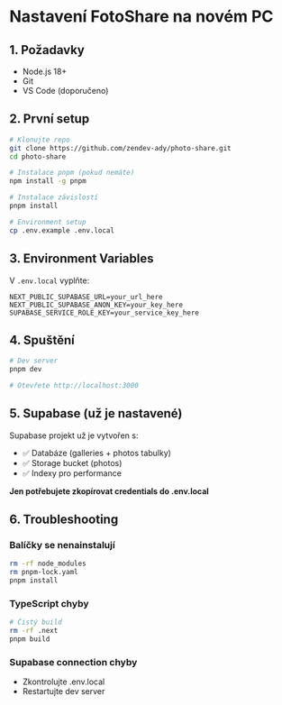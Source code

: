 # Nastavení FotoShare na novém PC

## 1. Požadavky

- Node.js 18+
- Git
- VS Code (doporučeno)

## 2. První setup

```bash
# Klonujte repo
git clone https://github.com/zendev-ady/photo-share.git
cd photo-share

# Instalace pnpm (pokud nemáte)
npm install -g pnpm

# Instalace závislostí
pnpm install

# Environment setup
cp .env.example .env.local
```

## 3. Environment Variables

V `.env.local` vyplňte:
```env
NEXT_PUBLIC_SUPABASE_URL=your_url_here
NEXT_PUBLIC_SUPABASE_ANON_KEY=your_key_here
SUPABASE_SERVICE_ROLE_KEY=your_service_key_here
```

## 4. Spuštění

```bash
# Dev server
pnpm dev

# Otevřete http://localhost:3000
```

## 5. Supabase (už je nastavené)

Supabase projekt už je vytvořen s:
- ✅ Databáze (galleries + photos tabulky)
- ✅ Storage bucket (photos)
- ✅ Indexy pro performance

**Jen potřebujete zkopírovat credentials do .env.local**

## 6. Troubleshooting

### Balíčky se nenainstalují
```bash
rm -rf node_modules
rm pnpm-lock.yaml
pnpm install
```

### TypeScript chyby
```bash
# Čistý build
rm -rf .next
pnpm build
```

### Supabase connection chyby
- Zkontrolujte .env.local
- Restartujte dev server